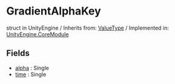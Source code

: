 # GradientAlphaKey
struct in UnityEngine
 / Inherits from: <a href="https://docs.unity3d.com/6000.2/Documentation/ScriptReference/ValueType.html">ValueType</a> / Implemented in: <a href="https://docs.unity3d.com/6000.2/Documentation/ScriptReference/UnityEngine.CoreModule.html">UnityEngine.CoreModule</a>

## Fields
- <a href="https://docs.unity3d.com/6000.2/Documentation/ScriptReference/GradientAlphaKey-alpha.html">alpha</a> : Single
- <a href="https://docs.unity3d.com/6000.2/Documentation/ScriptReference/GradientAlphaKey-time.html">time</a> : Single
